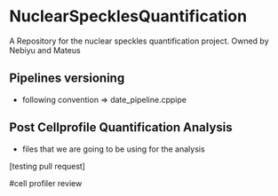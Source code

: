 # NuclearSpecklesQuantification
A Repository for the nuclear speckles quantification project. Owned by Nebiyu and Mateus

## Pipelines versioning
- following convention => date_pipeline.cppipe
## Post Cellprofile Quantification Analysis
- files that we are going to be using for the analysis

[testing pull request]

#cell profiler review 
